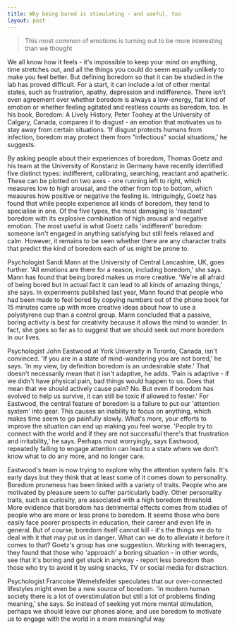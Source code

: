 ```yaml
---
title: Why being bored is stimulating - and useful, too
layout: post
---
```


> This most common of emotions is turning out to be more interesting than we thought 

We all know how it feels - it's impossible to keep your mind on anything, time stretches out, and all the things you could do seem equally unlikely to make you feel better. But defining boredom so that it can be studied in the lab has proved difficult. For a start, it can include a lot of other mental states, such as frustration, apathy, depression and indifference. There isn't even agreement over whether boredom is always a low-energy, flat kind of emotion or whether feeling agitated and restless counts as boredom, too. In his book, Boredom: A Lively History, Peter Toohey at the University of Calgary, Canada, compares it to disgust - an emotion that motivates us to stay away from certain situations. 'If disgust protects humans from infection, boredom may protect them from "infectious" social situations,' he suggests.

By asking people about their experiences of boredom, Thomas Goetz and his team at the University of Konstanz in Germany have recently identified five distinct types: indifferent, calibrating, searching, reactant and apathetic. These can be plotted on two axes - one running left to right, which measures low to high arousal, and the other from top to bottom, which measures how positive or negative the feeling is. Intriguingly, Goetz has found that while people experience all kinds of boredom, they tend to specialise in one. Of the five types, the most damaging is 'reactant' boredom with its explosive combination of high arousal and negative emotion. The most useful is what Goetz calls 'indifferent' boredom: someone isn't engaged in anything satisfying but still feels relaxed and calm. However, it remains to be seen whether there are any character traits that predict the kind of boredom each of us might be prone to.

Psychologist Sandi Mann at the University of Central Lancashire, UK, goes further. 'All emotions are there for a reason, including boredom,' she says. Mann has found that being bored makes us more creative. 'We're all afraid of being bored but in actual fact it can lead to all kinds of amazing things,' she says. In experiments published last year, Mann found that people who had been made to feel bored by copying numbers out of the phone book for 15 minutes came up with more creative ideas about how to use a polystyrene cup than a control group. Mann concluded that a passive, boring activity is best for creativity because it allows the mind to wander. In fact, she goes so far as to suggest that we should seek out more boredom in our lives.

Psychologist John Eastwood at York University in Toronto, Canada, isn't convinced. 'If you are in a state of mind-wandering you are not bored,' he says. 'In my view, by definition boredom is an undesirable state.' That doesn't necessarily mean that it isn't adaptive, he adds. 'Pain is adaptive - if we didn't have physical pain, bad things would happen to us. Does that mean that we should actively cause pain? No. But even if boredom has evolved to help us survive, it can still be toxic if allowed to fester.' For Eastwood, the central feature of boredom is a failure to put our 'attention system' into gear. This causes an inability to focus on anything, which makes time seem to go painfully slowly. What's more, your efforts to improve the situation can end up making you feel worse. 'People try to connect with the world and if they are not successful there's that frustration and irritability,' he says. Perhaps most worryingly, says Eastwood, repeatedly failing to engage attention can lead to a state where we don't know what to do any more, and no longer care.

Eastwood's team is now trying to explore why the attention system fails. It's early days but they think that at least some of it comes down to personality. Boredom proneness has been linked with a variety of traits. People who are motivated by pleasure seem to suffer particularly badly. Other personality traits, such as curiosity, are associated with a high boredom threshold. More evidence that boredom has detrimental effects comes from studies of people who are more or less prone to boredom. It seems those who bore easily face poorer prospects in education, their career and even life in general. But of course, boredom itself cannot kill - it's the things we do to deal with it that may put us in danger. What can we do to alleviate it before it comes to that? Goetz's group has one suggestion. Working with teenagers, they found that those who 'approach' a boring situation - in other words, see that it's boring and get stuck in anyway - report less boredom than those who try to avoid it by using snacks, TV or social media for distraction.

Psychologist Francoise Wemelsfelder speculates that our over-connected lifestyles might even be a new source of boredom. 'In modern human society there is a lot of overstimulation but still a lot of problems finding meaning,' she says. So instead of seeking yet more mental stimulation, perhaps we should leave our phones alone, and use boredom to motivate us to engage with the world in a more meaningful way